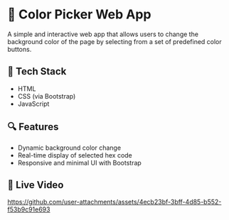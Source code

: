 # 🎨 Color Picker Web App

A simple and interactive web app that allows users to change the background color of the page by selecting from a set of predefined color buttons.

## 🚀 Tech Stack

- HTML  
- CSS (via Bootstrap)  
- JavaScript  

## 🔍 Features

- Dynamic background color change
- Real-time display of selected hex code
- Responsive and minimal UI with Bootstrap

## 📸 Live Video

https://github.com/user-attachments/assets/4ecb23bf-3bff-4d85-b552-f53b9c91e693




